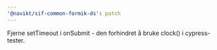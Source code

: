 ```yaml
---
'@navikt/sif-common-formik-ds': patch
---
```


Fjerne setTimeout i onSubmit - den forhindret å bruke clock() i cypress-tester.
